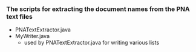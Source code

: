 ### The scripts for extracting the document names from the PNA text files
* PNATextExtractor.java
* MyWriter.java
  * used by PNATextExtractor.java for writing various lists
